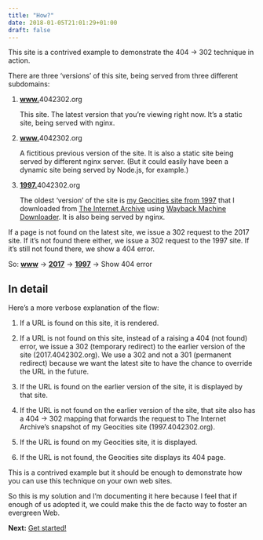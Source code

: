 ```yaml
---
title: "How?"
date: 2018-01-05T21:01:29+01:00
draft: false
---
```


This site is a contrived example to demonstrate the 404 → 302 technique in action.

There are three ‘versions’ of this site, being served from three different subdomains:

1. [**www.**](https://4042302.org)4042302.org

    This site. The latest version that you’re viewing right now. It’s a static site, being served with nginx.

2. [**www.**](https://2017.4042302.org)4042302.org

    A fictitious previous version of the site. It is also a static site being served by different nginx server. (But it could easily have been a dynamic site being served by Node.js, for example.)

3. [**1997.**](https://1997.4042302.org)4042302.org

    The oldest ‘version’ of the site is [my Geocities site from 1997](https://1997.4042302.org) that I downloaded from  [The Internet Archive](https://archive.org) using [Wayback Machine Downloader](https://github.com/hartator/wayback-machine-downloader). It is also being served by nginx.

If a page is not found on the latest site, we issue a 302 request to the 2017 site. If it’s not found there either, we issue a 302 request to the 1997 site. If it’s still not found there, we show a 404 error.

So: [**www**](https://4042302.org) → [**2017**](https://2017.4042302.org) →  [**1997**](https://1997.4042302.org) → Show 404 error

## In detail

Here’s a more verbose explanation of the flow:

  1. If a URL is found on this site, it is rendered.

  2. If a URL is not found on this site, instead of a raising a 404 (not found) error, we issue a 302 (temporary redirect) to the earlier version of the site (2017.4042302.org). We use a 302 and not a 301 (permanent redirect) because we want the latest site to have the chance to override the URL in the future.

  3. If the URL is found on the earlier version of the site, it is displayed by that site.

  4. If the URL is not found on the earlier version of the site, that site also has a 404 → 302 mapping that forwards the request to The Internet Archive’s snapshot of my Geocities site (1997.4042302.org).

  5. If the URL is found on my Geocities site, it is displayed.

  6. If the URL is not found, the Geocities site displays its 404 page.

This is a contrived example but it should be enough to demonstrate how you can use this technique on your own web sites.

So this is my solution and I’m documenting it here because I feel that if enough of us adopted it, we could make this the de facto way to foster an evergreen Web.

**Next:** [Get started!](/get-started)
